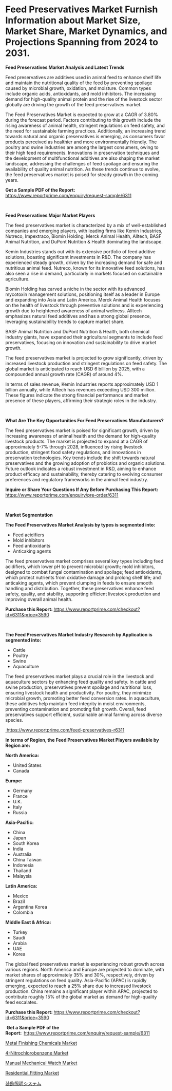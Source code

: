 <p><h1>Feed Preservatives Market Furnish Information about Market Size, Market Share, Market Dynamics, and Projections Spanning from 2024 to 2031.</h1></p><p><strong>Feed Preservatives Market Analysis and Latest Trends</strong></p>
<p><p>Feed preservatives are additives used in animal feed to enhance shelf life and maintain the nutritional quality of the feed by preventing spoilage caused by microbial growth, oxidation, and moisture. Common types include organic acids, antioxidants, and mold inhibitors. The increasing demand for high-quality animal protein and the rise of the livestock sector globally are driving the growth of the feed preservatives market.</p><p>The Feed Preservatives Market is expected to grow at a CAGR of 3.80% during the forecast period. Factors contributing to this growth include the rising awareness of animal health, stringent regulations on feed safety, and the need for sustainable farming practices. Additionally, an increasing trend towards natural and organic preservatives is emerging, as consumers favor products perceived as healthier and more environmentally friendly. The poultry and swine industries are among the largest consumers, owing to their high feed requirements. Innovations in preservation techniques and the development of multifunctional additives are also shaping the market landscape, addressing the challenges of feed spoilage and ensuring the availability of quality animal nutrition. As these trends continue to evolve, the feed preservatives market is poised for steady growth in the coming years.</p></p>
<p><strong>Get a Sample PDF of the Report:&nbsp;</strong> <a href="https://www.reportprime.com/enquiry/request-sample/6311">https://www.reportprime.com/enquiry/request-sample/6311</a></p>
<p>&nbsp;</p>
<p><strong>Feed Preservatives Major Market Players</strong></p>
<p><p>The feed preservatives market is characterized by a mix of well-established companies and emerging players, with leading firms like Kemin Industries, Nutreco, Impextraco, Biomin Holding, Merck Animal Health, Alltech, BASF Animal Nutrition, and DuPont Nutrition & Health dominating the landscape. </p><p>Kemin Industries stands out with its extensive portfolio of feed additive solutions, boasting significant investments in R&D. The company has experienced steady growth, driven by the increasing demand for safe and nutritious animal feed. Nutreco, known for its innovative feed solutions, has also seen a rise in demand, particularly in markets focused on sustainable agriculture. </p><p>Biomin Holding has carved a niche in the sector with its advanced mycotoxin management solutions, positioning itself as a leader in Europe and expanding into Asia and Latin America. Merck Animal Health focuses on the health of livestock through preventive solutions and is experiencing growth due to heightened awareness of animal wellness. Alltech emphasizes natural feed additives and has a strong global presence, leveraging sustainability trends to capture market share.</p><p>BASF Animal Nutrition and DuPont Nutrition & Health, both chemical industry giants, have expanded their agricultural segments to include feed preservatives, focusing on innovation and sustainability to drive market growth.</p><p>The feed preservatives market is projected to grow significantly, driven by increased livestock production and stringent regulations on feed safety. The global market is anticipated to reach USD 6 billion by 2025, with a compounded annual growth rate (CAGR) of around 4%. </p><p>In terms of sales revenue, Kemin Industries reports approximately USD 1 billion annually, while Alltech has revenues exceeding USD 300 million. These figures indicate the strong financial performance and market presence of these players, affirming their strategic roles in the industry.</p></p>
<p>&nbsp;</p>
<p><strong>What Are The Key Opportunities For Feed Preservatives Manufacturers?</strong></p>
<p><p>The feed preservatives market is poised for significant growth, driven by increasing awareness of animal health and the demand for high-quality livestock products. The market is projected to expand at a CAGR of approximately 5-7% through 2028, influenced by rising livestock production, stringent food safety regulations, and innovations in preservation technologies. Key trends include the shift towards natural preservatives and the growing adoption of probiotics and organic solutions. Future outlook indicates a robust investment in R&D, aiming to enhance product efficacy and sustainability, thereby catering to evolving consumer preferences and regulatory frameworks in the animal feed industry.</p></p>
<p><strong>Inquire or Share Your Questions If Any Before Purchasing This Report:</strong> <a href="https://www.reportprime.com/enquiry/pre-order/6311">https://www.reportprime.com/enquiry/pre-order/6311</a></p>
<p>&nbsp;</p>
<p><strong>Market Segmentation</strong></p>
<p><strong>The Feed Preservatives Market Analysis by types is segmented into:</strong></p>
<p><ul><li>Feed acidifiers</li><li>Mold inhibitors</li><li>Feed antioxidants</li><li>Anticaking agents</li></ul></p>
<p><p>The feed preservatives market comprises several key types including feed acidifiers, which lower pH to prevent microbial growth; mold inhibitors, designed to combat fungal contamination and spoilage; feed antioxidants, which protect nutrients from oxidative damage and prolong shelf life; and anticaking agents, which prevent clumping in feeds to ensure smooth handling and distribution. Together, these preservatives enhance feed safety, quality, and stability, supporting efficient livestock production and improving overall animal health.</p></p>
<p><strong>Purchase this Report:&nbsp;</strong><a href="https://www.reportprime.com/checkout?id=6311&price=3590">https://www.reportprime.com/checkout?id=6311&price=3590</a></p>
<p>&nbsp;</p>
<p><strong>The Feed Preservatives Market Industry Research by Application is segmented into:</strong></p>
<p><ul><li>Cattle</li><li>Poultry</li><li>Swine</li><li>Aquaculture</li></ul></p>
<p><p>The feed preservatives market plays a crucial role in the livestock and aquaculture sectors by enhancing feed quality and safety. In cattle and swine production, preservatives prevent spoilage and nutritional loss, ensuring livestock health and productivity. For poultry, they minimize microbial growth, promoting better feed conversion rates. In aquaculture, these additives help maintain feed integrity in moist environments, preventing contamination and promoting fish growth. Overall, feed preservatives support efficient, sustainable animal farming across diverse species.</p></p>
<p><a href="https://www.reportprime.com/feed-preservatives-r6311">&nbsp;https://www.reportprime.com/feed-preservatives-r6311</a></p>
<p><strong>In terms of Region, the Feed Preservatives Market Players available by Region are:</strong></p>
<p>
    <p> <strong> North America: </strong>
        <ul>
            <li>United States</li>
            <li>Canada</li>
        </ul>
        </p> 
    <p> <strong> Europe: </strong>
        <ul>
            <li>Germany</li>
            <li>France</li>
            <li>U.K.</li>
            <li>Italy</li>
            <li>Russia</li>
        </ul>
        </p> 
    <p> <strong> Asia-Pacific: </strong>
        <ul>
            <li>China</li>
            <li>Japan</li>
            <li>South Korea</li>
            <li>India</li>
            <li>Australia</li>
            <li>China Taiwan</li>
            <li>Indonesia</li>
            <li>Thailand</li>
            <li>Malaysia</li>
        </ul>
        </p> 
    <p> <strong> Latin America: </strong>
        <ul>
            <li>Mexico</li>
            <li>Brazil</li>
            <li>Argentina Korea</li>
            <li>Colombia</li>
        </ul>
        </p> 
    <p> <strong> Middle East & Africa: </strong>
        <ul>
            <li>Turkey</li>
            <li>Saudi</li>
            <li>Arabia</li>
            <li>UAE</li>
            <li>Korea</li>
        </ul>
    </p>
    </p>
<p><p>The global feed preservatives market is experiencing robust growth across various regions. North America and Europe are projected to dominate, with market shares of approximately 35% and 30%, respectively, driven by stringent regulations on feed quality. Asia-Pacific (APAC) is rapidly emerging, expected to reach a 25% share due to increased livestock production. China remains a significant player within APAC, projected to contribute roughly 15% of the global market as demand for high-quality feed escalates.</p></p>
<p><strong>Purchase this Report: </strong><a href="https://www.reportprime.com/checkout?id=6311&price=3590">https://www.reportprime.com/checkout?id=6311&price=3590</a></p>
<p>&nbsp;<strong>Get a Sample PDF of the Report:&nbsp;&nbsp;</strong><a href="https://www.reportprime.com/enquiry/request-sample/6311">https://www.reportprime.com/enquiry/request-sample/6311</a></p>
<p><strong></strong></p>
<p><p><a href="https://www.linkedin.com/pulse/metal-finishing-chemicals-market-overview-global-trends-future-eux3c?trackingId=30s6CmD8R3eJymCllj3MmA%3D%3D">Metal Finishing Chemicals Market</a></p><p><a href="https://issuu.com/reportprime-2/docs/4-nitrochlorobenzene-market-size-20_38734a55c7da84">4-Nitrochlorobenzene Market</a></p><p><a href="https://medium.com/@hassen.nww/manual-mechanical-watch-market-a-global-and-regional-analysis-2024-2031-c2c065dacb8b">Manual Mechanical Watch Market</a></p><p><a href="https://issuu.com/reportprime-2/docs/residential-fitting-market-size-203_3516371ae44433">Residential Fitting Market</a></p><p><a href="https://medium.com/@vedakuvlis2023/%E3%82%B0%E3%83%AD%E3%83%BC%E3%83%90%E3%83%AB%E8%A3%85%E9%A3%BE%E7%85%A7%E6%98%8E%E3%82%B7%E3%82%B9%E3%83%86%E3%83%A0%E5%B8%82%E5%A0%B4%E8%A6%8F%E6%A8%A1%E3%81%AF-%E5%B9%B4%E7%8E%879-2-%E3%81%AEcagr%E3%81%AB%E9%81%94%E3%81%99%E3%82%8B%E3%81%A8%E4%BA%88%E6%83%B3%E3%81%95%E3%82%8C%E3%81%A6%E3%81%8A%E3%82%8A-%E3%81%93%E3%81%AE%E3%83%AC%E3%83%9D%E3%83%BC%E3%83%88%E3%81%A7%E3%81%AF2024%E5%B9%B4%E3%81%8B%E3%82%892031%E5%B9%B4%E3%81%BE%E3%81%A7%E3%81%AE%E5%B8%82%E5%A0%B4%E6%88%90%E9%95%B7-%E3%83%88%E3%83%AC%E3%83%B3%E3%83%89-%E6%A9%9F%E4%BC%9A-%E3%81%8A%E3%82%88%E3%81%B3%E4%BA%88%E6%B8%AC%E3%81%8C%E3%82%AB%E3%83%90%E3%83%BC%E3%81%95%E3%82%8C%E3%81%A6%E3%81%84%E3%81%BE%E3%81%99-bd66617ae7ac">装飾照明システム</a></p></p>